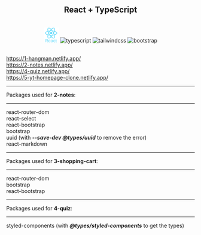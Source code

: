 <div align="center"><h2>React + TypeScript</h2><br> <img src="https://raw.githubusercontent.com/devicons/devicon/master/icons/react/react-original-wordmark.svg" alt="react" width="40" height="40"/> <img src="https://www.vectorlogo.zone/logos/typescriptlang/typescriptlang-icon.svg" alt="typescript" width="40" height="40"/> <img src="https://www.vectorlogo.zone/logos/tailwindcss/tailwindcss-icon.svg" alt="tailwindcss" width="40" height="40"/> <img src="https://upload.vectorlogo.zone/logos/getbootstrap/images/987f8f6c-263a-47b1-a85d-853cfca215d9.svg" alt="bootstrap" width="40" height="40"/></div><br>

https://1-hangman.netlify.app/
<br>https://2-notes.netlify.app/
<br>https://4-quiz.netlify.app/
<br>https://5-yt-homepage-clone.netlify.app/
<br>
<hr>
Packages used for <b>2-notes</b>:<hr>
 react-router-dom
<br> react-select
<br> react-bootstrap
<br> bootstrap
<br> uuid (with <i><b>--save-dev @types/uuid</b></i> to remove the error)
<br> react-markdown

<hr>Packages used for <b>3-shopping-cart</b>:<hr>
 react-router-dom
<br> bootstrap
<br> react-bootstrap

<hr>Packages used for <b>4-quiz</b>:<hr>

styled-components (with <i><b>@types/styled-components</b></i> to get the types)
